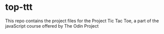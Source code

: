 # top-ttt
This repo contains the project files for the Project Tic Tac Toe, a part of the javaScript course offered by The Odin Project
